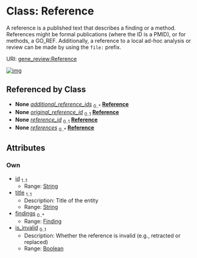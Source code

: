
# Class: Reference

A reference is a published text  that describes a finding or a method. References might be formal publications (where the ID is a PMID), or for methods, a GO_REF. Additionally, a reference to a local ad-hoc analysis or review can be made by using the `file:` prefix.

URI: [gene_review:Reference](https://w3id.org/ai4curation/gene_review/Reference)


[![img](https://yuml.me/diagram/nofunky;dir:TB/class/[Finding]<findings%200..*-++[Reference&#124;id:string;title:string;is_invalid:boolean%20%3F],[Review]-%20additional_reference_ids%200..*>[Reference],[ExistingAnnotation]-%20original_reference_id%200..1>[Reference],[SupportingTextInReference]-%20reference_id%200..1>[Reference],[GeneReview]++-%20references%200..*>[Reference],[SupportingTextInReference],[Review],[GeneReview],[Finding],[ExistingAnnotation])](https://yuml.me/diagram/nofunky;dir:TB/class/[Finding]<findings%200..*-++[Reference&#124;id:string;title:string;is_invalid:boolean%20%3F],[Review]-%20additional_reference_ids%200..*>[Reference],[ExistingAnnotation]-%20original_reference_id%200..1>[Reference],[SupportingTextInReference]-%20reference_id%200..1>[Reference],[GeneReview]++-%20references%200..*>[Reference],[SupportingTextInReference],[Review],[GeneReview],[Finding],[ExistingAnnotation])

## Referenced by Class

 *  **None** *[additional_reference_ids](additional_reference_ids.md)*  <sub>0..\*</sub>  **[Reference](Reference.md)**
 *  **None** *[original_reference_id](original_reference_id.md)*  <sub>0..1</sub>  **[Reference](Reference.md)**
 *  **None** *[reference_id](reference_id.md)*  <sub>0..1</sub>  **[Reference](Reference.md)**
 *  **None** *[references](references.md)*  <sub>0..\*</sub>  **[Reference](Reference.md)**

## Attributes


### Own

 * [id](id.md)  <sub>1..1</sub>
     * Range: [String](types/String.md)
 * [title](title.md)  <sub>1..1</sub>
     * Description: Title of the entity
     * Range: [String](types/String.md)
 * [findings](findings.md)  <sub>0..\*</sub>
     * Range: [Finding](Finding.md)
 * [is_invalid](is_invalid.md)  <sub>0..1</sub>
     * Description: Whether the reference is invalid (e.g., retracted or replaced)
     * Range: [Boolean](types/Boolean.md)

